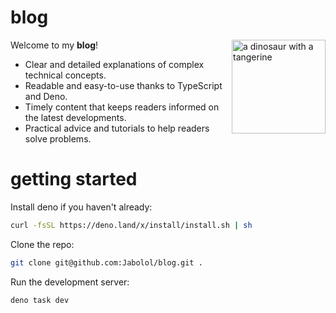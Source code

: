 # blog

<img align="right" src="https://javi-blog.deno.dev/dino.svg" height="150px" alt="a dinosaur with a tangerine" />

Welcome to my **blog**!

- Clear and detailed explanations of complex technical concepts.
- Readable and easy-to-use thanks to TypeScript and Deno.
- Timely content that keeps readers informed on the latest developments.
- Practical advice and tutorials to help readers solve problems.

# getting started

Install deno if you haven't already:

```sh
curl -fsSL https://deno.land/x/install/install.sh | sh
```

Clone the repo:

```sh
git clone git@github.com:Jabolol/blog.git .
```

Run the development server:

```sh
deno task dev
```
